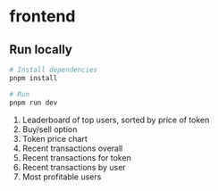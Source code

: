 # frontend

## Run locally

```bash
# Install dependencies
pnpm install

# Run
pnpm run dev
```

1. Leaderboard of top users, sorted by price of token
2. Buy/sell option
3. Token price chart
4. Recent transactions overall
5. Recent transactions for token
6. Recent transactions by user
7. Most profitable users
